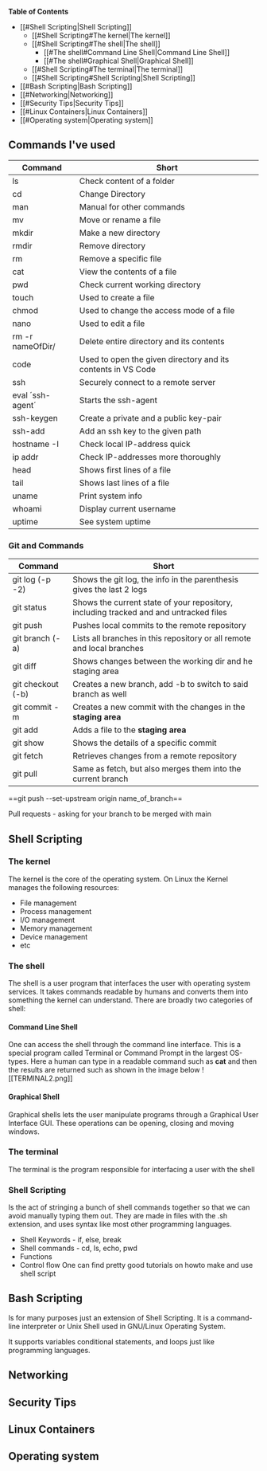 
**Table of Contents**

- [[#Shell Scripting|Shell Scripting]]
	- [[#Shell Scripting#The kernel|The kernel]]
	- [[#Shell Scripting#The shell|The shell]]
		- [[#The shell#Command Line Shell|Command Line Shell]]
		- [[#The shell#Graphical Shell|Graphical Shell]]
	- [[#Shell Scripting#The terminal|The terminal]]
	- [[#Shell Scripting#Shell Scripting|Shell Scripting]]
- [[#Bash Scripting|Bash Scripting]]
- [[#Networking|Networking]]
- [[#Security Tips|Security Tips]]
- [[#Linux Containers|Linux Containers]]
- [[#Operating system|Operating system]]

## Commands I've used

| Command          | Short                                                        |
| ---------------- | ------------------------------------------------------------ |
| ls               | Check content of a folder                                    |
| cd               | Change Directory<br>                                         |
| man              | Manual for other commands                                    |
| mv               | Move or rename a file                                        |
| mkdir            | Make a new directory                                         |
| rmdir            | Remove directory                                             |
| rm               | Remove a specific file                                       |
| cat              | View the contents of a file                                  |
| pwd              | Check current working directory                              |
| touch            | Used to create a file                                        |
| chmod            | Used to change the access mode of a file                     |
| nano             | Used to edit a file                                          |
| rm -r nameOfDir/ | Delete entire directory and its contents                     |
| code             | Used to open the given directory and its contents in VS Code |
| ssh              | Securely connect to a remote server                          |
| eval ´ssh-agent´ | Starts the ssh-agent                                         |
| ssh-keygen       | Create a private and a public key-pair                       |
| ssh-add          | Add an ssh key to the given path                             |
| hostname -I      | Check local IP-address quick                                 |
| ip addr          | Check IP-addresses more thoroughly                           |
| head             | Shows first lines of a file                                  |
| tail             | Shows last lines of a file                                   |
| uname            | Print system info                                            |
| whoami           | Display current username                                     |
| uptime           | See system uptime                                            |

### Git and Commands

| Command           | Short                                                                                 |
| ----------------- | ------------------------------------------------------------------------------------- |
| git log (-p -2)   | Shows the git log, the info in the parenthesis gives the last 2 logs                  |
| git status        | Shows the current state of your repository, including tracked and and untracked files |
| git push          | Pushes local commits to the remote repository                                         |
| git branch (-a)   | Lists all branches in this repository or all remote and local branches                |
| git diff          | Shows changes between the working dir and he staging area                             |
| git checkout (-b) | Creates a new branch, add -b to switch to said branch as well                         |
| git commit -m     | Creates a new commit with the changes in the **staging area**                         |
| git add           | Adds a file to the **staging area**                                                   |
| git show          | Shows the details of a specific commit                                                |
| git fetch         | Retrieves changes from a remote repository                                            |
| git pull          | Same as fetch, but also merges them into the current branch                           |
==git push --set-upstream origin name_of_branch==

Pull requests - asking for your branch to be merged with main

## Shell Scripting
### The kernel
The kernel is the core of the operating system. On Linux the Kernel manages the following resources:
- File management
- Process management
- I/O management
- Memory management
- Device management 
- etc
### The shell
The shell is a user program that interfaces the user with operating system services. It takes commands readable by humans and converts them into something the kernel can understand. There are broadly two categories of shell:
#### Command Line Shell
One can access the shell through the command line interface. This is a special program called Terminal or Command Prompt in the largest OS-types. Here a human can type in a readable command such as **cat** and then the results are returned such as shown in the image below
![[TERMINAL2.png]]
#### Graphical Shell
Graphical shells lets the user manipulate programs through a Graphical User Interface GUI. These operations can be opening, closing and moving windows. 

### The terminal
The terminal is the program responsible for interfacing a user with the shell

### Shell Scripting
Is the act of stringing a bunch of shell commands together so that we can avoid manually typing them out. They are made in files with the .sh extension, and uses syntax like most other programming languages. 
- Shell Keywords - if, else, break
- Shell commands - cd, ls, echo, pwd
- Functions
- Control flow
One can find pretty good tutorials on howto make and use shell script
## Bash Scripting
Is for many purposes  just an extension of Shell Scripting. It is a command-line interpreter or Unix Shell used in GNU/Linux Operating System.

It supports variables conditional statements, and loops just like programming languages. 

## Networking


## Security Tips 


## Linux Containers


## Operating system

